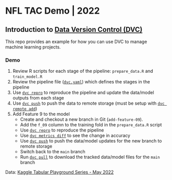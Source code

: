 # NFL TAC Demo | 2022
## Introduction to [Data Version Control (DVC)](https://dvc.org/)

This repo provides an example for how you can use DVC to manage machine learning projects.

### Demo
1. Review R scripts for each stage of the pipeline: `prepare_data.R` and `train_model.R`
1. Review the pipeline file ([`dvc.yaml`](https://dvc.org/doc/user-guide/project-structure/pipelines-files)) which defines the stages in the pipeline
1. Use [`dvc repro`](https://dvc.org/doc/command-reference/repro) to reproduce the pipeline and update the data/model outputs from each stage
1. Use [`dvc push`](https://dvc.org/doc/command-reference/push) to push the data to remote storage (must be setup with [`dvc remote add`](https://dvc.org/doc/command-reference/remote/add))
1. Add Feature 9 to the model
   - Create and checkout a new branch in Git (`add-feature-09`). 
   - Add the `f_09` column to the training fold in the `prepare_data.R` script
   - Use [`dvc repro`](https://dvc.org/doc/command-reference/repro) to reproduce the pipeline
   - Use [`dvc metrics diff`](https://dvc.org/doc/command-reference/metrics/diff) to see the change in accuracy 
   - Use [`dvc push`](https://dvc.org/doc/command-reference/push) to push the data/model updates for the new branch to remote storage
   - Switch back to the `main` branch
   - Run [`dvc pull`](https://dvc.org/doc/command-reference/pull) to download the tracked data/model files for the `main` branch

Data: [Kaggle Tabular Playground Series - May 2022](https://www.kaggle.com/competitions/tabular-playground-series-may-2022/data)
